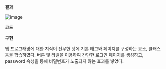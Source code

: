 **결과**


![image](https://user-images.githubusercontent.com/90139549/182300282-1b71d217-b833-458f-a01a-11a830482374.png)


**코드**



**구현**


웹 프로그래밍에 대한 지식이 전무한 탓에 기본 태그와 페이지를 구성하는 요소, 클래스 등을 학습하였다. 버튼 및 라벨을 이용하여 간단한 로그인 페이지를 생성하고, password 속성을 통해 비밀번호가 노출되지 않는 효과를 넣었다.

